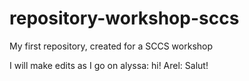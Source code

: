 # repository-workshop-sccs
My first repository, created for a SCCS workshop

I will make edits as I go on
alyssa: hi!
Arel: Salut!
